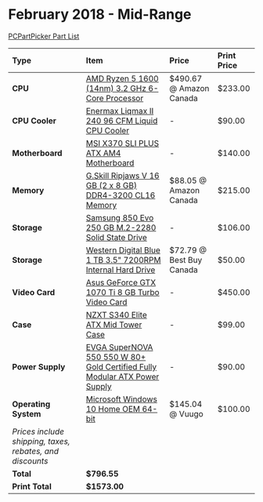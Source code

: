 # February 2018 - Mid-Range

[PCPartPicker Part List](https://ca.pcpartpicker.com/list/Pd4Bzf)

Type|Item|Price|Print Price
:----|:----|:----|:----
**CPU** | [AMD Ryzen 5 1600 (14nm) 3.2 GHz 6-Core Processor](https://ca.pcpartpicker.com/product/mV98TW/amd-ryzen-5-1600-32ghz-6-core-processor-yd1600bbaebox) | $490.67 @ Amazon Canada |$233.00
**CPU Cooler** | [Enermax Liqmax II 240 96 CFM Liquid CPU Cooler](https://ca.pcpartpicker.com/product/LJ8H99/enermax-cpu-cooler-elclmr240bs) |- |$90.00
**Motherboard** | [MSI X370 SLI PLUS ATX AM4 Motherboard](https://ca.pcpartpicker.com/product/vwvZxr/msi-x370-sli-plus-atx-am4-motherboard-x370-sli-plus) |- |$140.00
**Memory** | [G.Skill Ripjaws V 16 GB (2 x 8 GB) DDR4-3200 CL16 Memory](https://ca.pcpartpicker.com/product/Nqp323/gskill-memory-f43200c16d16gvrb) | $88.05 @ Amazon Canada |$215.00
**Storage** | [Samsung 850 Evo 250 GB M.2-2280 Solid State Drive](https://ca.pcpartpicker.com/product/8WZ2FT/samsung-internal-hard-drive-mzn5e250bw) |- |$106.00
**Storage** | [Western Digital Blue 1 TB 3.5" 7200RPM Internal Hard Drive](https://ca.pcpartpicker.com/product/Yrdqqs/western-digital-blue-1-tb-35-7200rpm-internal-hard-drive-wdbh2d0010hnc-nrsn) | $72.79 @ Best Buy Canada |$50.00
**Video Card** | [Asus GeForce GTX 1070 Ti 8 GB Turbo Video Card](https://ca.pcpartpicker.com/product/kzgzK8/asus-geforce-gtx-1070-ti-8gb-turbo-video-card-turbo-gtx1070ti-8g) |- |$450.00
**Case** | [NZXT S340 Elite ATX Mid Tower Case](https://ca.pcpartpicker.com/product/3TYWGX/nzxt-ca-s340w-b3-atx-mid-tower-case-ca-s340w-b3) |- |$99.00
**Power Supply** | [EVGA SuperNOVA 550 550 W 80+ Gold Certified Fully Modular ATX Power Supply](https://ca.pcpartpicker.com/product/qYTrxr/evga-power-supply-220g20550y1) |- |$90.00
**Operating System** | [Microsoft Windows 10 Home OEM 64-bit](https://ca.pcpartpicker.com/product/wtgPxr/microsoft-os-kw900140) | $145.04 @ Vuugo |$100.00
 | *Prices include shipping, taxes, rebates, and discounts* |
 | **Total** | **$796.55**
 | **Print Total** | **$1573.00**
